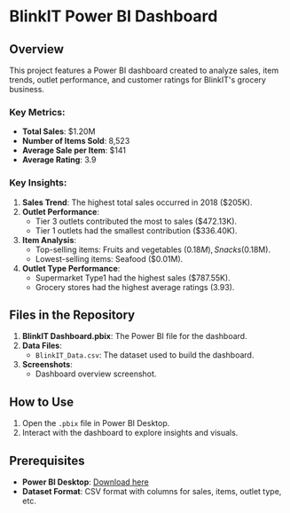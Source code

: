 # BlinkIT Power BI Dashboard

## Overview
This project features a Power BI dashboard created to analyze sales, item trends, outlet performance, and customer ratings for BlinkIT's grocery business.

### Key Metrics:
- **Total Sales**: $1.20M
- **Number of Items Sold**: 8,523
- **Average Sale per Item**: $141
- **Average Rating**: 3.9

### Key Insights:
1. **Sales Trend**: The highest total sales occurred in 2018 ($205K).
2. **Outlet Performance**:
   - Tier 3 outlets contributed the most to sales ($472.13K).
   - Tier 1 outlets had the smallest contribution ($336.40K).
3. **Item Analysis**:
   - Top-selling items: Fruits and vegetables ($0.18M), Snacks ($0.18M).
   - Lowest-selling items: Seafood ($0.01M).
4. **Outlet Type Performance**:
   - Supermarket Type1 had the highest sales ($787.55K).
   - Grocery stores had the highest average ratings (3.93).

## Files in the Repository
1. **BlinkIT Dashboard.pbix**: The Power BI file for the dashboard.
2. **Data Files**:
   - `BlinkIT_Data.csv`: The dataset used to build the dashboard.
3. **Screenshots**:
   - Dashboard overview screenshot.

## How to Use
1. Open the `.pbix` file in Power BI Desktop.
2. Interact with the dashboard to explore insights and visuals.

## Prerequisites
- **Power BI Desktop**: [Download here](https://powerbi.microsoft.com/)
- **Dataset Format**: CSV format with columns for sales, items, outlet type, etc.
